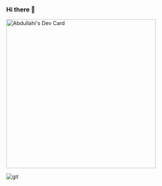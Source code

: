 ### Hi there 👋

<!--
**janabdullahi/janabdullahi** is a ✨ _special_ ✨ repository because its `README.md` (this file) appears on your GitHub profile.

Here are some ideas to get you started:

- 🔭 I’m currently working on ...
- 🌱 I’m currently learning ...
- 👯 I’m looking to collaborate on ...
- 🤔 I’m looking for help with ...
- 💬 Ask me about ...
- 📫 How to reach me: ...
- 😄 Pronouns: ...
- ⚡ Fun fact: ...
-->
<a href="https://app.daily.dev/Hamedjan"><img src="https://api.daily.dev/devcards/c840ea2a580242faa167b9a4a93fbd84.png?r=0zp" width="400" alt="Abdullahi's Dev Card"/></a>

<a>![git](https://github.com/janabdullahi/Odoo-inheritance/assets/103871568/872d8e22-e25f-4b92-b6a3-e88d1672d951)</a>

